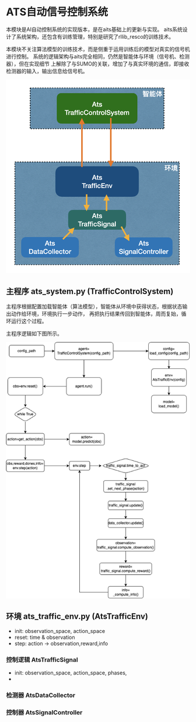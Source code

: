 # ATS自动信号控制系统

本模块是AI自动控制系统的实现版本，是在aits基础上的更新与实现。
aits系统设计了系统架构，还包含有训练管理，特别是研究了rllib_resco的训练技术。

本模块不关注算法模型的训练技术，而是侧重于运用训练后的模型对真实的信号机进行控制。
系统的逻辑架构与aits完全相同，仍然是智能体与环境（信号机、检测器），但在实现细节
上解除了与SUMO的关联，增加了与真实环境的通信，即接收检测器的输入，输出信息给信号机。

![ats-arch.png](ats-arch.png)

## 主程序 ats_system.py (TrafficControlSystem)

主程序根据配置加载智能体（算法模型），智能体从环境中获得状态，根据状态输出动作给环境，环境执行一步动作，
再把执行结果传回到智能体，周而复始，循环运行这个过程。

主程序逻辑如下图所示。

![ats_workflow.drawio.png](ats_workflow.drawio.png)

## 环境 ats_traffic_env.py (AtsTrafficEnv)

- init: observation_space, action_space
- reset: time & observation
- step: action -> observation,reward,info

### 控制逻辑 AtsTrafficSignal

- init: observation_space, action_space, phases, 
- 

### 检测器 AtsDataCollector

### 控制器 AtsSignalController